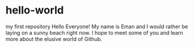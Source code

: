 # hello-world
my first repository
Hello Everyone!
My name is Eman and I would rather be laying on a sunny beach right now.
I hope to meet some of you and learn more about the elusive world of Github.
